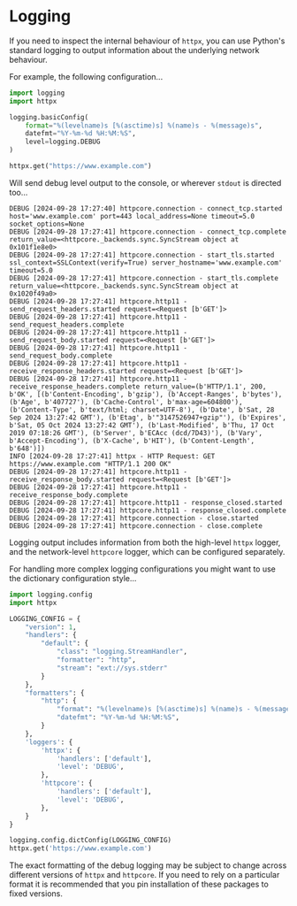# Logging

If you need to inspect the internal behaviour of `httpx`, you can use Python's standard logging to output information about the underlying network behaviour.

For example, the following configuration...

```python
import logging
import httpx

logging.basicConfig(
    format="%(levelname)s [%(asctime)s] %(name)s - %(message)s",
    datefmt="%Y-%m-%d %H:%M:%S",
    level=logging.DEBUG
)

httpx.get("https://www.example.com")
```

Will send debug level output to the console, or wherever `stdout` is directed too...

```
DEBUG [2024-09-28 17:27:40] httpcore.connection - connect_tcp.started host='www.example.com' port=443 local_address=None timeout=5.0 socket_options=None
DEBUG [2024-09-28 17:27:41] httpcore.connection - connect_tcp.complete return_value=<httpcore._backends.sync.SyncStream object at 0x101f1e8e0>
DEBUG [2024-09-28 17:27:41] httpcore.connection - start_tls.started ssl_context=SSLContext(verify=True) server_hostname='www.example.com' timeout=5.0
DEBUG [2024-09-28 17:27:41] httpcore.connection - start_tls.complete return_value=<httpcore._backends.sync.SyncStream object at 0x1020f49a0>
DEBUG [2024-09-28 17:27:41] httpcore.http11 - send_request_headers.started request=<Request [b'GET']>
DEBUG [2024-09-28 17:27:41] httpcore.http11 - send_request_headers.complete
DEBUG [2024-09-28 17:27:41] httpcore.http11 - send_request_body.started request=<Request [b'GET']>
DEBUG [2024-09-28 17:27:41] httpcore.http11 - send_request_body.complete
DEBUG [2024-09-28 17:27:41] httpcore.http11 - receive_response_headers.started request=<Request [b'GET']>
DEBUG [2024-09-28 17:27:41] httpcore.http11 - receive_response_headers.complete return_value=(b'HTTP/1.1', 200, b'OK', [(b'Content-Encoding', b'gzip'), (b'Accept-Ranges', b'bytes'), (b'Age', b'407727'), (b'Cache-Control', b'max-age=604800'), (b'Content-Type', b'text/html; charset=UTF-8'), (b'Date', b'Sat, 28 Sep 2024 13:27:42 GMT'), (b'Etag', b'"3147526947+gzip"'), (b'Expires', b'Sat, 05 Oct 2024 13:27:42 GMT'), (b'Last-Modified', b'Thu, 17 Oct 2019 07:18:26 GMT'), (b'Server', b'ECAcc (dcd/7D43)'), (b'Vary', b'Accept-Encoding'), (b'X-Cache', b'HIT'), (b'Content-Length', b'648')])
INFO [2024-09-28 17:27:41] httpx - HTTP Request: GET https://www.example.com "HTTP/1.1 200 OK"
DEBUG [2024-09-28 17:27:41] httpcore.http11 - receive_response_body.started request=<Request [b'GET']>
DEBUG [2024-09-28 17:27:41] httpcore.http11 - receive_response_body.complete
DEBUG [2024-09-28 17:27:41] httpcore.http11 - response_closed.started
DEBUG [2024-09-28 17:27:41] httpcore.http11 - response_closed.complete
DEBUG [2024-09-28 17:27:41] httpcore.connection - close.started
DEBUG [2024-09-28 17:27:41] httpcore.connection - close.complete
```

Logging output includes information from both the high-level `httpx` logger, and the network-level `httpcore` logger, which can be configured separately.

For handling more complex logging configurations you might want to use the dictionary configuration style...

```python
import logging.config
import httpx

LOGGING_CONFIG = {
    "version": 1,
    "handlers": {
        "default": {
            "class": "logging.StreamHandler",
            "formatter": "http",
            "stream": "ext://sys.stderr"
        }
    },
    "formatters": {
        "http": {
            "format": "%(levelname)s [%(asctime)s] %(name)s - %(message)s",
            "datefmt": "%Y-%m-%d %H:%M:%S",
        }
    },
    'loggers': {
        'httpx': {
            'handlers': ['default'],
            'level': 'DEBUG',
        },
        'httpcore': {
            'handlers': ['default'],
            'level': 'DEBUG',
        },
    }
}

logging.config.dictConfig(LOGGING_CONFIG)
httpx.get('https://www.example.com')
```

The exact formatting of the debug logging may be subject to change across different versions of `httpx` and `httpcore`. If you need to rely on a particular format it is recommended that you pin installation of these packages to fixed versions.
